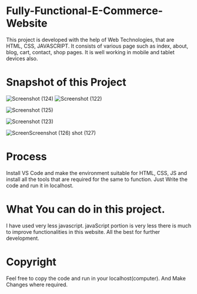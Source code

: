 # Fully-Functional-E-Commerce-Website

This project is developed with the help of Web Technologies, that are HTML, CSS, JAVASCRIPT. It consists of various page such as index, about, blog, cart, contact, shop pages.
It is well working in mobile and tablet devices also.

# Snapshot of this Project

![Screenshot (124)](https://github.com/abhishek7673/Fully-Functional-E-Commerce-Website/assets/98072917/e98d360f-fe59-4cdd-bb00-cdea3589021e)
![Screenshot (122)](https://github.com/abhishek7673/Fully-Functional-E-Commerce-Website/assets/98072917/9f74d8e2-b178-46eb-8c1a-47af100f375e)

![Screenshot (125)](https://github.com/abhishek7673/Fully-Functional-E-Commerce-Website/assets/98072917/0a7606fd-db0e-4dee-a725-51ce13e1fcd0)

![Screenshot (123)](https://github.com/abhishek7673/Fully-Functional-E-Commerce-Website/assets/98072917/10f553bc-1873-4e73-83e3-1aae282b907a)

![Screen![Screenshot (126)](https://github.com/abhishek7673/Fully-Functional-E-Commerce-Website/assets/98072917/4d698a2a-7016-4b44-aaff-3577fac9c871)
shot (127)](https://github.com/abhishek7673/Fully-Functional-E-Commerce-Website/assets/98072917/c2bb8fa0-de8e-4e6a-b15c-e93e37d05f31)

# Process
Install VS Code and make the environment suitable for HTML, CSS, JS and install all the tools that are required for the same to function.
Just Write the code and run it in localhost.

# What You can do in this project.
I have used very less javascript. javaScript portion is very less there is much to improve functionalities in this website.
 All the best for further development.
# Copyright
Feel free to copy the code and run in your localhost(computer). And Make Changes where required. 
